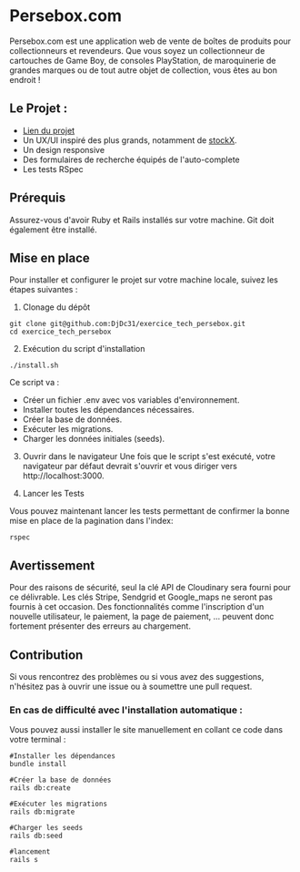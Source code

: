 # Persebox.com

Persebox.com est une application web de vente de boîtes de produits pour collectionneurs et revendeurs. Que vous soyez un collectionneur de cartouches de Game Boy, de consoles PlayStation, de maroquinerie de grandes marques ou de tout autre objet de collection, vous êtes au bon endroit !

## Le Projet : 
- [Lien du projet](http://localhost:3000/products?sort=price_asc&commit=trier)
- Un UX/UI inspiré des plus grands, notamment de [stockX](https://stockx.com/fr-fr/search/sneakers?s=lo).
- Un design responsive
- Des formulaires de recherche équipés de l'auto-complete
- Les tests RSpec

## Prérequis

Assurez-vous d'avoir Ruby et Rails installés sur votre machine.
Git doit également être installé.

## Mise en place

Pour installer et configurer le projet sur votre machine locale, suivez les étapes suivantes :
1. Clonage du dépôt

```shell
git clone git@github.com:DjDc31/exercice_tech_persebox.git
cd exercice_tech_persebox
```
2. Exécution du script d'installation

```shell
./install.sh
```

Ce script va :
- Créer un fichier .env avec vos variables d'environnement.
- Installer toutes les dépendances nécessaires.
- Créer la base de données.
- Exécuter les migrations.
- Charger les données initiales (seeds).

3. Ouvrir dans le navigateur
Une fois que le script s'est exécuté, votre navigateur par défaut devrait s'ouvrir et vous diriger vers http://localhost:3000.

4. Lancer les Tests

Vous pouvez maintenant lancer les tests permettant de confirmer la bonne mise en place de la pagination dans l'index:

```shell
rspec
```

## Avertissement

Pour des raisons de sécurité, seul la clé API de Cloudinary sera fourni pour ce délivrable. Les clés Stripe, Sendgrid et Google_maps ne seront pas fournis à cet occasion.
Des fonctionnalités comme l'inscription d'un nouvelle utilisateur, le paiement, la page de paiement, ... peuvent donc fortement présenter des erreurs au chargement.

## Contribution

Si vous rencontrez des problèmes ou si vous avez des suggestions, n'hésitez pas à ouvrir une issue ou à soumettre une pull request.





### En cas de difficulté avec l'installation automatique :

Vous pouvez aussi installer le site manuellement en collant ce code dans votre terminal :
```shell
#Installer les dépendances
bundle install

#Créer la base de données
rails db:create

#Exécuter les migrations
rails db:migrate

#Charger les seeds
rails db:seed

#lancement
rails s
```

